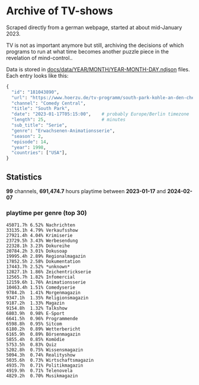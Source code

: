 # Archive of TV-shows

Scraped directly from a german webpage, started at about mid-January 2023.

TV is not as important anymore but still, archiving the decisions of which programs to run at what time
becomes another puzzle piece in the revelation of mind-control.. 

Data is stored in [docs/data/YEAR/MONTH/YEAR-MONTH-DAY.ndjson](docs/data/) files. 
Each entry looks like this:

```python
{
  "id": "181043890", 
  "url": "https://www.hoerzu.de/tv-programm/south-park-kohle-an-den-chefkoch/bid_181043890/", 
  "channel": "Comedy Central", 
  "title": "South Park", 
  "date": "2023-01-17T05:15:00",    # probably Europe/Berlin timezone 
  "length": 25,                     # minutes 
  "sub_title": "Serie", 
  "genre": "Erwachsenen-Animationsserie", 
  "season": 2, 
  "episode": 14, 
  "year": 1998, 
  "countries": ["USA"],
}
```

## Statistics

**99** channels, **691,474.7** hours playtime between **2023-01-17** and **2024-02-07**


### playtime per genre (top 30)

    45071.7h 6.52% Nachrichten
    33135.1h 4.79% Verkaufsshow
    27921.4h 4.04% Krimiserie
    23729.5h 3.43% Werbesendung
    22328.1h 3.23% Dokureihe
    20784.2h 3.01% Dokusoap
    19995.4h 2.89% Regionalmagazin
    17852.5h 2.58% Dokumentation
    17443.7h 2.52% *unknown*
    12827.1h 1.86% Zeichentrickserie
    12565.7h 1.82% Infomercial
    12159.6h 1.76% Animationsserie
    10463.4h 1.51% Comedyserie
    9784.2h  1.41% Morgenmagazin
    9347.1h  1.35% Religionsmagazin
    9187.2h  1.33% Magazin
    9154.8h  1.32% Talkshow
    6803.9h  0.98% E-Sport
    6641.5h  0.96% Programmende
    6598.8h  0.95% Sitcom
    6180.2h  0.89% Wetterbericht
    6165.9h  0.89% Börsenmagazin
    5855.4h  0.85% Komödie
    5753.5h  0.83% Quiz
    5202.8h  0.75% Wissensmagazin
    5094.3h  0.74% Realityshow
    5035.6h  0.73% Wirtschaftsmagazin
    4935.7h  0.71% Politikmagazin
    4919.9h  0.71% Telenovela
    4829.2h  0.70% Musikmagazin
